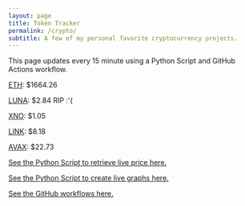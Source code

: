 ```yaml
---
layout: page
title: Token Tracker
permalink: /crypto/
subtitle: A few of my personal favorite cryptocurrency projects.
---
```


 This page updates every 15 minute using a Python Script and GitHub Actions workflow.


<!--BEGINCRYPTOINPUT-->
[ETH](https://smfxfc.github.io/crypto/eth.html): $1664.26

[LUNA](https://smfxfc.github.io/crypto/luna.html): $2.84 RIP :'(

[XNO](https://smfxfc.github.io/crypto/xno.html): $1.05

[LINK](https://smfxfc.github.io/crypto/link.html): $8.18

[AVAX](https://smfxfc.github.io/crypto/avax.html): $22.73

<!--ENDCRYPTOINPUT-->
 
 
[See the Python Script to retrieve live price here.](https://github.com/smfxfc/smfxfc.github.io/blob/master/src/get_cryptos.py)

[See the Python Script to create live graphs here.](https://github.com/smfxfc/smfxfc.github.io/blob/master/src/graph_crypto.py)

[See the GitHub workflows here.](https://github.com/smfxfc/smfxfc.github.io/blob/master/.github/workflows/)
